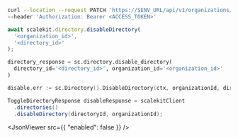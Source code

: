 <CodeWithHeader method="patch" endpoint="/api/v1/organizations/{organization_id}/directories/{id}:disable">
<Tabs groupId="tech-stack" querystring>
<TabItem value="curl" label="cURL">

```bash showLineNumbers
curl --location --request PATCH 'https://$ENV_URL/api/v1/organizations/{organizations_id}/directories/{directory_id}:disable'\
--header 'Authorization: Bearer <ACCESS_TOKEN>'
```

</TabItem>
<TabItem value="nodejs" label="Node.js">

```js
await scalekit.directory.disableDirectory(
  '<organization_id>',
  '<directory_id>'
);
```

</TabItem>
<TabItem value="py" label="Python">

```python
directory_response = sc.directory.disable_directory(
  directory_id='<directory_id>', organization_id='<organization_id>'
)
```

</TabItem>
<TabItem value="golang" label="Go">

```go
disable,err := sc.Directory().DisableDirectory(ctx, organizationId, directoryId)
```

</TabItem>

<TabItem value="java" label="Java">

```java
ToggleDirectoryResponse disableResponse = scalekitClient
  .directories()
  .disableDirectory(directoryId, organizationId);
```

</TabItem>

</Tabs>
</CodeWithHeader>
<CodeWithHeader title="Response">

<JsonViewer src={{
  "enabled": false
}} />

</CodeWithHeader>
